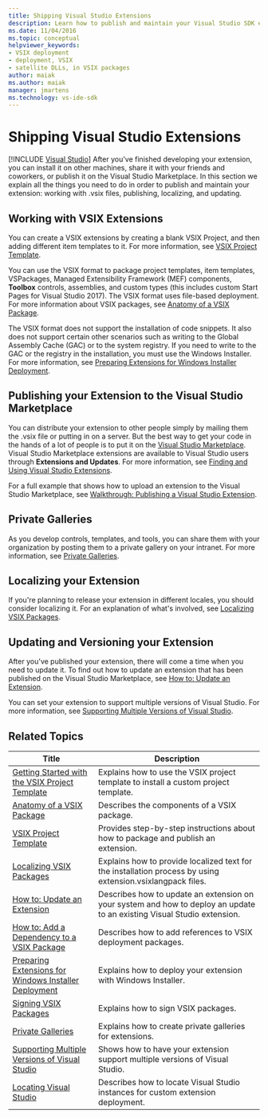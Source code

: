 ```yaml
---
title: Shipping Visual Studio Extensions
description: Learn how to publish and maintain your Visual Studio SDK extension, including working with .vsix files, publishing, localizing, and updating.
ms.date: 11/04/2016
ms.topic: conceptual
helpviewer_keywords:
- VSIX deployment
- deployment, VSIX
- satellite DLLs, in VSIX packages
author: maiak
ms.author: maiak
manager: jmartens
ms.technology: vs-ide-sdk
---
```

# Shipping Visual Studio Extensions

 [!INCLUDE [Visual Studio](~/includes/applies-to-version/vs-windows-only.md)]
After you've finished developing your extension, you can install it on other machines, share it with your friends and coworkers, or publish it on the Visual Studio Marketplace. In this section we explain all the things you need to do in order to publish and maintain your extension: working with .vsix files, publishing, localizing, and updating.

## Working with VSIX Extensions
 You can create a VSIX extensions by creating a blank VSIX Project, and then adding different item templates to it. For more information, see [VSIX Project Template](../extensibility/vsix-project-template.md).

 You can use the VSIX format to package project templates, item templates, VSPackages, Managed Extensibility Framework (MEF) components, **Toolbox** controls, assemblies, and custom types (this includes custom Start Pages for Visual Studio 2017). The VSIX format uses file-based deployment. For more information about VSIX packages, see [Anatomy of a VSIX Package](../extensibility/anatomy-of-a-vsix-package.md).

 The VSIX format does not support the installation of code snippets. It also does not support certain other scenarios such as writing to the Global Assembly Cache (GAC) or to the system registry. If you need to write to the GAC or the registry in the installation, you must use the Windows Installer. For more information, see [Preparing Extensions for Windows Installer Deployment](../extensibility/preparing-extensions-for-windows-installer-deployment.md).

## Publishing your Extension to the Visual Studio Marketplace
 You can distribute your extension to other people simply by mailing them the .vsix file or putting in on a server. But the best way to get your code in the hands of a lot of people is to put it on the [Visual Studio Marketplace](https://marketplace.visualstudio.com/vs). Visual Studio Marketplace extensions are available to Visual Studio users through **Extensions and Updates**. For more information, see [Finding and Using Visual Studio Extensions](../ide/finding-and-using-visual-studio-extensions.md).

 For a full example that shows how to upload an extension to the Visual Studio Marketplace, see [Walkthrough: Publishing a Visual Studio Extension](../extensibility/walkthrough-publishing-a-visual-studio-extension.md).

## Private Galleries
 As you develop controls, templates, and tools, you can share them with your organization by posting them to a private gallery on your intranet. For more information, see [Private Galleries](../extensibility/private-galleries.md).

## Localizing your Extension
 If you're planning to release your extension in different locales, you should consider localizing it. For an explanation of what's involved, see [Localizing VSIX Packages](../extensibility/localizing-vsix-packages.md).

## Updating and Versioning your Extension
 After you've published your extension, there will come a time when you need to update it. To find out how to update an extension that has been published on the Visual Studio Marketplace, see [How to: Update an Extension](../extensibility/how-to-update-a-visual-studio-extension.md).

 You can set your extension to support multiple versions of Visual Studio. For more information, see [Supporting Multiple Versions of Visual Studio](../extensibility/supporting-multiple-versions-of-visual-studio.md).

## Related Topics

|Title|Description|
|-----------|-----------------|
|[Getting Started with the VSIX Project Template](../extensibility/getting-started-with-the-vsix-project-template.md)|Explains how to use the VSIX project template to install a custom project template.|
|[Anatomy of a VSIX Package](../extensibility/anatomy-of-a-vsix-package.md)|Describes the components of a VSIX package.|
|[VSIX Project Template](../extensibility/vsix-project-template.md)|Provides step-by-step instructions about how to package and publish an extension.|
|[Localizing VSIX Packages](../extensibility/localizing-vsix-packages.md)|Explains how to provide localized text for the installation process by using extension.vsixlangpack files.|
|[How to: Update an Extension](../extensibility/how-to-update-a-visual-studio-extension.md)|Describes how to update an extension on your system and how to deploy an update to an existing Visual Studio extension.|
|[How to: Add a Dependency to a VSIX Package](../extensibility/how-to-add-a-dependency-to-a-vsix-package.md)|Describes how to add references to VSIX deployment packages.|
|[Preparing Extensions for Windows Installer Deployment](../extensibility/preparing-extensions-for-windows-installer-deployment.md)|Explains how to deploy your extension with Windows Installer.|
|[Signing VSIX Packages](../extensibility/signing-vsix-packages.md)|Explains how to sign VSIX packages.|
|[Private Galleries](../extensibility/private-galleries.md)|Explains how to create private galleries for extensions.|
|[Supporting Multiple Versions of Visual Studio](../extensibility/supporting-multiple-versions-of-visual-studio.md)|Shows how to have your extension support multiple versions of Visual Studio.|
|[Locating Visual Studio](locating-visual-studio.md)|Describes how to locate Visual Studio instances for custom extension deployment.|
